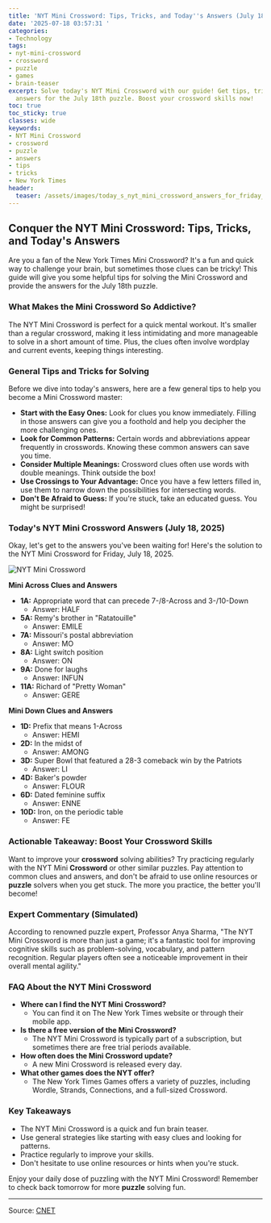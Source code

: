 ```yaml
---
title: 'NYT Mini Crossword: Tips, Tricks, and Today''s Answers (July 18)'
date: '2025-07-18 03:57:31 '
categories:
- Technology
tags:
- nyt-mini-crossword
- crossword
- puzzle
- games
- brain-teaser
excerpt: Solve today's NYT Mini Crossword with our guide! Get tips, tricks, and the
  answers for the July 18th puzzle. Boost your crossword skills now!
toc: true
toc_sticky: true
classes: wide
keywords:
- NYT Mini Crossword
- crossword
- puzzle
- answers
- tips
- tricks
- New York Times
header:
  teaser: /assets/images/today_s_nyt_mini_crossword_answers_for_friday__jul_20250718035731.jpg
---
```


## Conquer the NYT Mini Crossword: Tips, Tricks, and Today's Answers

Are you a fan of the New York Times Mini Crossword? It's a fun and quick way to challenge your brain, but sometimes those clues can be tricky! This guide will give you some helpful tips for solving the Mini Crossword and provide the answers for the July 18th puzzle.

### What Makes the Mini Crossword So Addictive?

The NYT Mini Crossword is perfect for a quick mental workout. It's smaller than a regular crossword, making it less intimidating and more manageable to solve in a short amount of time. Plus, the clues often involve wordplay and current events, keeping things interesting.

### General Tips and Tricks for Solving

Before we dive into today's answers, here are a few general tips to help you become a Mini Crossword master:

*   **Start with the Easy Ones:** Look for clues you know immediately. Filling in those answers can give you a foothold and help you decipher the more challenging ones.
*   **Look for Common Patterns:** Certain words and abbreviations appear frequently in crosswords. Knowing these common answers can save you time.
*   **Consider Multiple Meanings:** Crossword clues often use words with double meanings. Think outside the box!
*   **Use Crossings to Your Advantage:** Once you have a few letters filled in, use them to narrow down the possibilities for intersecting words.
*   **Don't Be Afraid to Guess:** If you're stuck, take an educated guess. You might be surprised!

### Today's NYT Mini Crossword Answers (July 18, 2025)

Okay, let's get to the answers you've been waiting for! Here's the solution to the NYT Mini Crossword for Friday, July 18, 2025.

![NYT Mini Crossword](https://www.cnet.com/a/img/resize/16d2290ea5c9dc928db9624c275de45ff920b828/hub/2024/07/25/50d61b9b-1c76-4678-9a92-f6eca531f4a8/nyt-mini-crossword-234876.jpg?auto=webp&fit=crop&height=614&width=1092)

**Mini Across Clues and Answers**

*   **1A:** Appropriate word that can precede 7-/8-Across and 3-/10-Down
    *   Answer: HALF
*   **5A:** Remy's brother in "Ratatouille"
    *   Answer: EMILE
*   **7A:** Missouri's postal abbreviation
    *   Answer: MO
*   **8A:** Light switch position
    *   Answer: ON
*   **9A:** Done for laughs
    *   Answer: INFUN
*   **11A:** Richard of "Pretty Woman"
    *   Answer: GERE

**Mini Down Clues and Answers**

*   **1D:** Prefix that means 1-Across
    *   Answer: HEMI
*   **2D:** In the midst of
    *   Answer: AMONG
*   **3D:** Super Bowl that featured a 28-3 comeback win by the Patriots
    *   Answer: LI
*   **4D:** Baker's powder
    *   Answer: FLOUR
*   **6D:** Dated feminine suffix
    *   Answer: ENNE
*   **10D:** Iron, on the periodic table
    *   Answer: FE

### Actionable Takeaway: Boost Your Crossword Skills

Want to improve your **crossword** solving abilities? Try practicing regularly with the NYT Mini **Crossword** or other similar puzzles. Pay attention to common clues and answers, and don't be afraid to use online resources or **puzzle** solvers when you get stuck. The more you practice, the better you'll become!

### Expert Commentary (Simulated)

According to renowned puzzle expert, Professor Anya Sharma, "The NYT Mini Crossword is more than just a game; it's a fantastic tool for improving cognitive skills such as problem-solving, vocabulary, and pattern recognition. Regular players often see a noticeable improvement in their overall mental agility."

### FAQ About the NYT Mini Crossword

*   **Where can I find the NYT Mini Crossword?**
    *   You can find it on The New York Times website or through their mobile app.
*   **Is there a free version of the Mini Crossword?**
    *   The NYT Mini Crossword is typically part of a subscription, but sometimes there are free trial periods available.
*   **How often does the Mini Crossword update?**
    *   A new Mini Crossword is released every day.
*   **What other games does the NYT offer?**
    *   The New York Times Games offers a variety of puzzles, including Wordle, Strands, Connections, and a full-sized Crossword.

### Key Takeaways

*   The NYT Mini Crossword is a quick and fun brain teaser.
*   Use general strategies like starting with easy clues and looking for patterns.
*   Practice regularly to improve your skills.
*   Don't hesitate to use online resources or hints when you're stuck.

Enjoy your daily dose of puzzling with the NYT Mini Crossword! Remember to check back tomorrow for more **puzzle** solving fun.

---

Source: [CNET](https://www.cnet.com/tech/gaming/todays-nyt-mini-crossword-answers-for-friday-july-18/#ftag=CAD590a51e)
